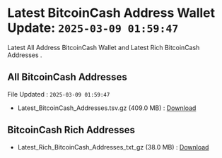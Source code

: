 # Latest BitcoinCash Address Wallet Update: `2025-03-09 01:59:47`

Latest All Address BitcoinCash Wallet and Latest Rich BitcoinCash Addresses .

## All BitcoinCash Addresses

File Updated : `2025-03-09 01:59:47`

- Latest_BitcoinCash_Addresses.tsv.gz (409.0 MB) : [Download](https://github.com/Pymmdrza/Rich-Address-Wallet/releases/tag/BitcoinCash)

## BitcoinCash Rich Addresses

- Latest_Rich_BitcoinCash_Addresses_txt_gz (38.0 MB) : [Download](https://github.com/Pymmdrza/Rich-Address-Wallet/releases/tag/BitcoinCash)
